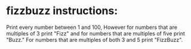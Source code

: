 # fizzbuzz instructions:
Print every number between 1 and 100, However for numbers that are multiples of 3 print "Fizz" and for numbers that are multiples of five print "Buzz." For numbers that are multiples of both 3 and 5 print "FizzBuzz".

